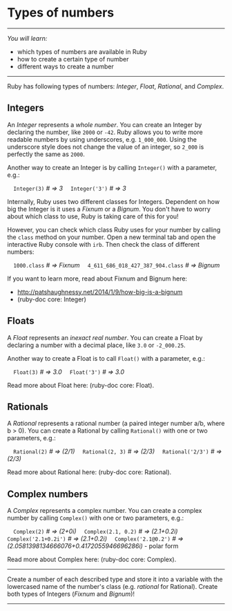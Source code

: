 # Types of numbers

---

*You will learn:*
- which types of numbers are available in Ruby
- how to create a certain type of number
- different ways to create a number

---

Ruby has following types of numbers: *Integer*, *Float*, *Rational*, and *Complex*.

## Integers

An *Integer* represents a *whole number*.
You can create an Integer by declaring the number, like `2000` or `-42`.
Ruby allows you to write more readable numbers by using underscores, e.g. `1_000_000`.
Using the underscore style does not change the value of an integer, so `2_000` is
perfectly the same as `2000`.

Another way to create an Integer is by calling `Integer()` with a parameter, e.g.:

`  Integer(3)`   *# => 3*
`  Integer('3')` *# => 3*

Internally, Ruby uses two different classes for Integers. Dependent on how big the
Integer is it uses a *Fixnum* or a *Bignum*. You don't have to worry about which class to
use, Ruby is taking care of this for you!

However, you can check which class Ruby uses for your number by calling the `class`
method on your number. Open a new terminal tab and open the interactive Ruby console
with `irb`. Then check the class of different numbers:

`  1000.class`                      *# => Fixnum*
`  4_611_686_018_427_387_904.class` *# => Bignum*

If you want to learn more, read about Fixnum and Bignum here:
- http://patshaughnessy.net/2014/1/9/how-big-is-a-bignum
- (ruby-doc core: Integer)

## Floats

A *Float* represents an *inexact real number*.
You can create a Float by declaring a number with a decimal place, like `3.0`
or `-2_000.25`.

Another way to create a Float is to call `Float()` with a parameter, e.g.:

`  Float(3)`   *# => 3.0*
`  Float('3')` *# => 3.0*

Read more about Float here: (ruby-doc core: Float).

## Rationals

A *Rational* represents a rational number (a paired integer number a/b, where b > 0).
You can create a Rational by calling `Rational()` with one or two parameters, e.g.:

`  Rational(2)`     *# => (2/1)*
`  Rational(2, 3)`  *# => (2/3)*
`  Rational('2/3')` *# => (2/3)*

Read more about Rational here: (ruby-doc core: Rational).

## Complex numbers

A *Complex* represents a complex number.
You can create a complex number by calling `Complex()` with one or two parameters, e.g.:

`  Complex(2)`          *# => (2+0i)*
`  Complex(2.1, 0.2)`   *# => (2.1+0.2i)*
`  Complex('2.1+0.2i')` *# => (2.1+0.2i)*
`  Complex('2.1@0.2')`  *# => (2.0581398134666076+0.4172055946696286i)* - polar form

Read more about Complex here: (ruby-doc core: Complex).

---

Create a number of each described type and store it into a variable with the
lowercased name of the number's class (e.g. *rational* for Rational).
Create both types of Integers (*Fixnum* and *Bignum*)!

---
